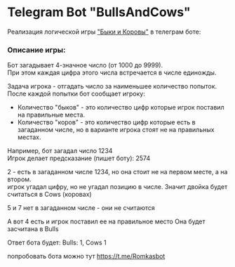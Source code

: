 # Telegram Bot "BullsAndCows"

Реализация логической игры ["Быки и Коровы"](https://ru.wikipedia.org/wiki/%D0%91%D1%8B%D0%BA%D0%B8_%D0%B8_%D0%BA%D0%BE%D1%80%D0%BE%D0%B2%D1%8B) в телеграм боте:

### Описание игры:
Бот загадывает 4-значное число (от 1000 до 9999).  
При этом каждая цифра этого числа встречается в числе единожды.

Задача игрока - отгадать число за наименьшее количество попыток.  
После каждой попытки бот сообщает игроку:  
- Количество "быков" - это количество цифр которые игрок поставил на правильные места.
- Количество "коров" - это количество цифр которые есть в загаданном числе, но в варианте игрока стоят не на правильных местах.

Например, бот загадал число 1234  
Игрок делает предсказание (пишет боту): 2574

2 - есть в загаданном числе 1234, но она стоит не на первом месте, а на втором.   
игрок угадал цифру, но не угадал позицию в числе.
Значит двойка будет считаться в Cows (коровах)  

5 и 7 нет в загаданном числе - они не считаются

А вот 4 есть и игрок поставил ее на правильное место
Она будет засчитана в Bulls

Ответ бота будет: Bulls: 1, Cows 1

попробовать бота можно тут https://t.me/Romkasbot

